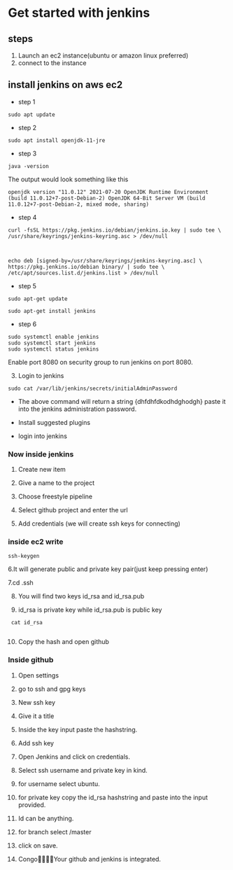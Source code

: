 # Get started with jenkins

## steps

1. Launch an ec2 instance(ubuntu or amazon linux preferred)
2. connect to the instance 


## install jenkins on aws ec2

- step 1
```
sudo apt update

```
- step 2

```
sudo apt install openjdk-11-jre

```

- step 3

```
java -version

```
The output would look something like this 

```
openjdk version "11.0.12" 2021-07-20 OpenJDK Runtime Environment (build 11.0.12+7-post-Debian-2) OpenJDK 64-Bit Server VM (build 11.0.12+7-post-Debian-2, mixed mode, sharing)

```

- step 4

```
curl -fsSL https://pkg.jenkins.io/debian/jenkins.io.key | sudo tee \   /usr/share/keyrings/jenkins-keyring.asc > /dev/null 



echo deb [signed-by=/usr/share/keyrings/jenkins-keyring.asc] \   https://pkg.jenkins.io/debian binary/ | sudo tee \   /etc/apt/sources.list.d/jenkins.list > /dev/null

```

- step 5

```
sudo apt-get update 

sudo apt-get install jenkins

```

- step 6

```
sudo systemctl enable jenkins
sudo systemctl start jenkins
sudo systemctl status jenkins

```

Enable port 8080 on security group to run jenkins on port 8080.

3. Login to jenkins

```
sudo cat /var/lib/jenkins/secrets/initialAdminPassword

```
- The above command will return a string {dhfdhfdkodhdghodgh} paste it into the jenkins administration password.

- Install suggested plugins

- login into jenkins

### Now inside jenkins

1. Create new item

2. Give a name to the project

3. Choose freestyle pipeline

4. Select github project and enter the url

5. Add credentials (we will create ssh keys for connecting)

### inside ec2 write 

```
ssh-keygen

```
6.It will generate public and private key pair(just keep pressing enter)

7.cd .ssh

8. You will find two keys id_rsa and id_rsa.pub

9. id_rsa is private key while id_rsa.pub is public key

```
 cat id_rsa
 
```

10. Copy the hash and open github

### Inside github

1. Open settings

2. go to ssh and gpg keys

3. New ssh key

4. Give it a title

5. Inside the key input paste the hashstring.

6. Add ssh key

7. Open Jenkins and click on credentials.

8. Select ssh username and private key in kind.

9. for username select ubuntu.

10. for private key copy the id_rsa hashstring and paste into the input provided.

11. Id can be anything.

12. for branch select /master

13. click on save.

14. Congo🎉🎉🎉🎉Your github and jenkins is integrated.

